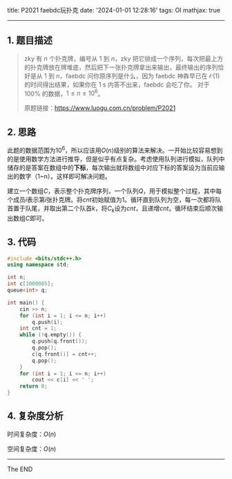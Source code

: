 title: P2021 faebdc玩扑克
date: '2024-01-01 12:28:16'
tags: OI
mathjax: true

---
## 1. 题目描述

> zky 有 $n$ 个扑克牌，编号从 $1$ 到 $n$，zky 把它排成一个序列，每次把最上方的扑克牌放在牌堆底，然后把下一张扑克牌拿出来输出，最终输出的序列恰好是从 $1$ 到 $n$，faebdc 问你原序列是什么，因为 faebdc 神犇早已在 $\mathcal O (1)$ 的时间得出结果，如果你在 1 s 内答不出来，faebdc 会吃了你。
> 对于 $100\%$ 的数据，$1 \le n \le {10}^6$。
>
> 原题链接：https://www.luogu.com.cn/problem/P2021

## 2. 思路

此题的数据范围为$10^6$，所以应该用$O(n)$级别的算法来解决。一开始比较容易想到的是使用数学方法进行推导，但是似乎有点复杂。考虑使用队列进行模拟，队列中储存的是答案在数组中的**下标**，每次输出就将数组中对应下标的答案设为当前应输出的数字（1~n）。这样即可解决问题。

建立一个数组$C$，表示整个扑克牌序列，一个队列$Q$，用于模拟整个过程，其中每个成员$i$表示第$i$张扑克牌。将$cnt$初始赋值为1。循环直到队列为空，每一次都将队首置于队尾，并取出第二个队首$k$，将$C_k$设为$cnt$，且递增$cnt$。循环结束后顺次输出数组$C$即可。

## 3. 代码

```C++
#include <bits/stdc++.h>
using namespace std;

int n;
int c[1000005];
queue<int> q;

int main() {
    cin >> n;
    for (int i = 1; i <= n; i++)
        q.push(i);
    int cnt = 1;
    while (!q.empty()) {
        q.push(q.front());
        q.pop();
        c[q.front()] = cnt++;
        q.pop();
    }
    for (int i = 1; i <= n; i++)
        cout << c[i] << ' ';
    return 0;
}

```

## 4. 复杂度分析

时间复杂度：$O(n)$

空间复杂度：$O(n)$



---

The END